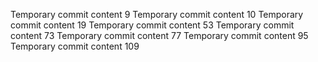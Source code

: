Temporary commit content 9
Temporary commit content 10
Temporary commit content 19
Temporary commit content 53
Temporary commit content 73
Temporary commit content 77
Temporary commit content 95
Temporary commit content 109
